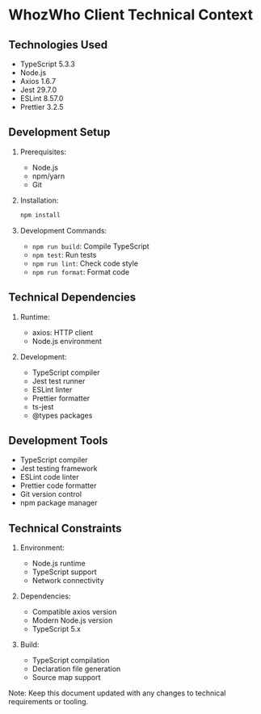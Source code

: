 # WhozWho Client Technical Context

## Technologies Used
- TypeScript 5.3.3
- Node.js
- Axios 1.6.7
- Jest 29.7.0
- ESLint 8.57.0
- Prettier 3.2.5

## Development Setup
1. Prerequisites:
   - Node.js
   - npm/yarn
   - Git

2. Installation:
   ```bash
   npm install
   ```

3. Development Commands:
   - `npm run build`: Compile TypeScript
   - `npm test`: Run tests
   - `npm run lint`: Check code style
   - `npm run format`: Format code

## Technical Dependencies
1. Runtime:
   - axios: HTTP client
   - Node.js environment

2. Development:
   - TypeScript compiler
   - Jest test runner
   - ESLint linter
   - Prettier formatter
   - ts-jest
   - @types packages

## Development Tools
- TypeScript compiler
- Jest testing framework
- ESLint code linter
- Prettier code formatter
- Git version control
- npm package manager

## Technical Constraints
1. Environment:
   - Node.js runtime
   - TypeScript support
   - Network connectivity

2. Dependencies:
   - Compatible axios version
   - Modern Node.js version
   - TypeScript 5.x

3. Build:
   - TypeScript compilation
   - Declaration file generation
   - Source map support

Note: Keep this document updated with any changes to technical requirements or tooling. 